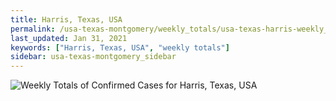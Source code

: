 ```yaml
---
title: Harris, Texas, USA
permalink: /usa-texas-montgomery/weekly_totals/usa-texas-harris-weekly_totals.html
last_updated: Jan 31, 2021
keywords: ["Harris, Texas, USA", "weekly totals"]
sidebar: usa-texas-montgomery_sidebar
---
```


![Weekly Totals of Confirmed Cases for Harris, Texas, USA](/covid_tracker/images/graphs/usa-texas-harris-weekly_totals_graph.png)
